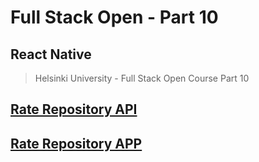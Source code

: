 # Full Stack Open - Part 10

## React Native

> Helsinki University - Full Stack Open Course Part 10

## [Rate Repository API](./rate-repository-api/)

## [Rate Repository APP](./rate-repository-app/)
